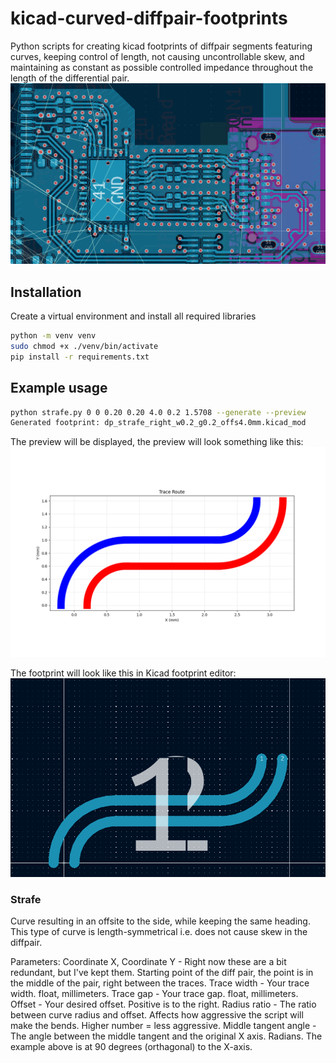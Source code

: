 # kicad-curved-diffpair-footprints
Python scripts for creating kicad footprints of diffpair segments featuring curves, keeping control of length, not causing uncontrollable skew, and maintaining as constant as possible controlled impedance throughout the length of the differential pair.
![alt text](https://github.com/martinpalsson/kicad-curved-diffpair-footprints/blob/main/images/inspiration.png "USB 3.2 gen 1 with curved differential pairs.")

## Installation
Create a virtual environment and install all required libraries
```bash
python -m venv venv
sudo chmod +x ./venv/bin/activate
pip install -r requirements.txt
```

## Example usage

```bash
python strafe.py 0 0 0.20 0.20 4.0 0.2 1.5708 --generate --preview
Generated footprint: dp_strafe_right_w0.2_g0.2_offs4.0mm.kicad_mod
```

The preview will be displayed, the preview will look something like this:
![alt text](https://github.com/martinpalsson/kicad-curved-diffpair-footprints/blob/main/images/example_visualized.png "Visualization of strafe curve")

The footprint will look like this in Kicad footprint editor:
![alt text](https://github.com/martinpalsson/kicad-curved-diffpair-footprints/blob/main/images/example_footprint.png "Footprint open in Kicad footprint editor")

### Strafe
Curve resulting in an offsite to the side, while keeping the same heading. This type of curve is length-symmetrical i.e. does not cause skew in the diffpair.

Parameters:
Coordinate X, Coordinate Y - Right now these are a bit redundant, but I've kept them. Starting point of the diff pair, the point is in the middle of the pair, right between the traces.
Trace width - Your trace width. float, millimeters.
Trace gap - Your trace gap. float, millimeters.
Offset - Your desired offset. Positive is to the right.
Radius ratio - The ratio between curve radius and offset. Affects how aggressive the script will make the bends. Higher number = less aggressive.
Middle tangent angle - The angle between the middle tangent and the original X axis. Radians. The example above is at 90 degrees (orthagonal) to the X-axis.
